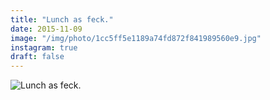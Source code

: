 ```yaml
---
title: "Lunch as feck."
date: 2015-11-09
image: "/img/photo/1cc5ff5e1189a74fd872f841989560e9.jpg"
instagram: true
draft: false
---
```


![Lunch as feck.](/img/photo/1cc5ff5e1189a74fd872f841989560e9.jpg)
